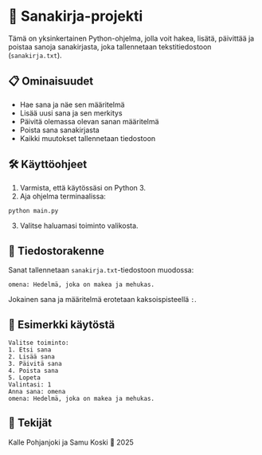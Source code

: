 # 🧠 Sanakirja-projekti

Tämä on yksinkertainen Python-ohjelma, jolla voit hakea, lisätä, päivittää ja poistaa sanoja sanakirjasta, joka tallennetaan tekstitiedostoon (`sanakirja.txt`).

## 📋 Ominaisuudet

- Hae sana ja näe sen määritelmä
- Lisää uusi sana ja sen merkitys
- Päivitä olemassa olevan sanan määritelmä
- Poista sana sanakirjasta
- Kaikki muutokset tallennetaan tiedostoon

## 🛠 Käyttöohjeet

1. Varmista, että käytössäsi on Python 3.
2. Aja ohjelma terminaalissa:

```bash
python main.py
```

3. Valitse haluamasi toiminto valikosta.

## 💾 Tiedostorakenne

Sanat tallennetaan `sanakirja.txt`-tiedostoon muodossa:

```
omena: Hedelmä, joka on makea ja mehukas.
```

Jokainen sana ja määritelmä erotetaan kaksoispisteellä `:`.


## 📎 Esimerkki käytöstä

```
Valitse toiminto:
1. Etsi sana
2. Lisää sana
3. Päivitä sana
4. Poista sana
5. Lopeta
Valintasi: 1
Anna sana: omena
omena: Hedelmä, joka on makea ja mehukas.
```

## 👤 Tekijät

Kalle Pohjanjoki ja Samu Koski
📅 2025
